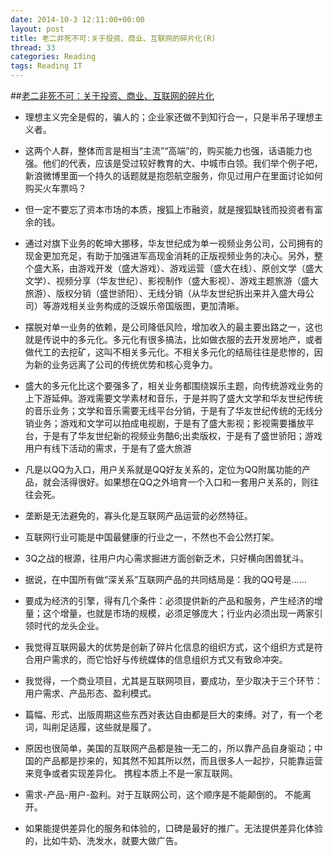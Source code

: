 ```yaml
---
date: 2014-10-3 12:11:00+00:00
layout: post
title: 老二非死不可:关于投资、商业、互联网的碎片化(R)
thread: 33
categories: Reading
tags: Reading IT
---
```


##[老二非死不可：关于投资、商业、互联网的碎片化](http://www.duokan.com/book/43384)

- 理想主义完全是假的，骗人的；企业家还做不到知行合一，只是半吊子理想主义者。

- 这两个人群，整体而言是相当“主流”“高端”的，购买能力也强，话语能力也强。他们的代表，应该是受过较好教育的大、中城市白领。我们举个例子吧，新浪微博里面一个持久的话题就是抱怨航空服务，你见过用户在里面讨论如何购买火车票吗？

- 但一定不要忘了资本市场的本质，搜狐上市融资，就是搜狐缺钱而投资者有富余的钱。

- 通过对旗下业务的乾坤大挪移，华友世纪成为单一视频业务公司，公司拥有的现金更加充足，有助于加强进军高现金消耗的正版视频业务的决心。另外，整个盛大系，由游戏开发（盛大游戏）、游戏运营（盛大在线）、原创文学（盛大文学）、视频分享（华友世纪）、影视制作（盛大影视）、游戏主题旅游（盛大旅游）、版权分销（盛世骄阳）、无线分销（从华友世纪拆出来并入盛大母公司）等游戏相关业务构成的泛娱乐帝国版图，更加清晰。

- 摆脱对单一业务的依赖，是公司降低风险，增加收入的最主要出路之一，这也就是传说中的多元化。多元化有很多搞法，比如做衣服的去开发房地产，或者做代工的去挖矿，这叫不相关多元化。不相关多元化的结局往往是悲惨的，因为新的业务远离了公司的传统优势和核心竞争力。

- 盛大的多元化比这个要强多了，相关业务都围绕娱乐主题，向传统游戏业务的上下游延伸。游戏需要文学素材和音乐，于是并购了盛大文学和华友世纪传统的音乐业务；文学和音乐需要无线平台分销，于是有了华友世纪传统的无线分销业务；游戏和文学可以拍成电视剧，于是有了盛大影视；影视需要播放平台，于是有了华友世纪新的视频业务酷6;出卖版权，于是有了盛世骄阳；游戏用户有线下活动的需求，于是有了盛大旅游

- 凡是以QQ为入口，用户关系就是QQ好友关系的，定位为QQ附属功能的产品，就会活得很好。如果想在QQ之外培育一个入口和一套用户关系的，则往往会死。

- 垄断是无法避免的，寡头化是互联网产品运营的必然特征。

- 互联网行业可能是中国最健康的行业之一，不然也不会公然打架。

- 3Q之战的根源，往用户内心需求掘进方面创新乏术，只好横向困兽犹斗。

- 据说，在中国所有做“深关系”互联网产品的共同结局是：我的QQ号是……

- 要成为经济的引擎，得有几个条件：必须提供新的产品和服务，产生经济的增量；这个增量，也就是市场的规模，必须足够庞大；行业内必须出现一两家引领时代的龙头企业。

- 我觉得互联网最大的优势是创新了碎片化信息的组织方式，这个组织方式是符合用户需求的，而它恰好与传统媒体的信息组织方式又有致命冲突。

- 我觉得，一个商业项目，尤其是互联网项目，要成功，至少取决于三个环节：用户需求、产品形态、盈利模式。

- 篇幅、形式、出版周期这些东西对表达自由都是巨大的束缚。对了，有一个老词，叫削足适履，这些就是履了。

- 原因也很简单，美国的互联网产品都是独一无二的，所以靠产品自身驱动；中国的产品都是抄来的，知其然不知其所以然，而且很多人一起抄，只能靠运营来竞争或者实现差异化。 携程本质上不是一家互联网。

- 需求-产品-用户-盈利。对于互联网公司，这个顺序是不能颠倒的。 不能离开。

- 如果能提供差异化的服务和体验的，口碑是最好的推广。无法提供差异化体验的，比如牛奶、洗发水，就要大做广告。
